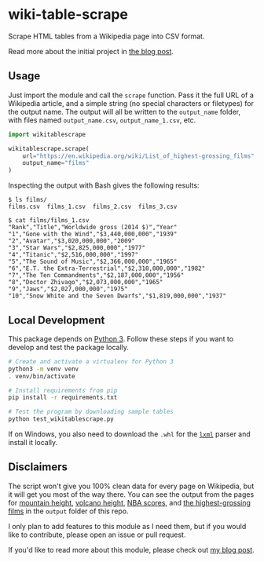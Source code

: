# wiki-table-scrape

Scrape HTML tables from a Wikipedia page into CSV format.

Read more about the initial project in [the blog post][blog-post].

## Usage

Just import the module and call the `scrape` function. Pass it the full URL of a Wikipedia article, and a simple string (no special characters or filetypes) for the output name. The output will all be written to the `output_name` folder, with files named `output_name.csv`, `output_name_1.csv`, etc.

```python
import wikitablescrape

wikitablescrape.scrape(
    url="https://en.wikipedia.org/wiki/List_of_highest-grossing_films",
    output_name="films"
)
```

Inspecting the output with Bash gives the following results:

```text
$ ls films/
films.csv  films_1.csv  films_2.csv  films_3.csv

$ cat films/films_1.csv
"Rank","Title","Worldwide gross (2014 $)","Year"
"1","Gone with the Wind","$3,440,000,000","1939"
"2","Avatar","$3,020,000,000","2009"
"3","Star Wars","$2,825,000,000","1977"
"4","Titanic","$2,516,000,000","1997"
"5","The Sound of Music","$2,366,000,000","1965"
"6","E.T. the Extra-Terrestrial","$2,310,000,000","1982"
"7","The Ten Commandments","$2,187,000,000","1956"
"8","Doctor Zhivago","$2,073,000,000","1965"
"9","Jaws","$2,027,000,000","1975"
"10","Snow White and the Seven Dwarfs","$1,819,000,000","1937"
```

## Local Development

This package depends on [Python 3][python]. Follow these steps if you want to develop and test the package locally.

```sh
# Create and activate a virtualenv for Python 3
python3 -m venv venv
. venv/bin/activate

# Install requirements from pip
pip install -r requirements.txt

# Test the program by downloading sample tables
python test_wikitablescrape.py
```

If on Windows, you also need to download the  `.whl` for the [`lxml`][lxml] parser and install it locally.

## Disclaimers

The script won't give you 100% clean data for every page on Wikipedia, but it will get you most of the way there. You can see the output from the pages for [mountain height][wiki-mountains], [volcano height][wiki-volcano], [NBA scores][wiki-nba], and [the highest-grossing films][wiki-films] in the `output` folder of this repo.

I only plan to add features to this module as I need them, but if you would like to contribute, please open an issue or pull request.

If you'd like to read more about this module, please check out [my blog post][blog-post].

[beautiful-soup]: https://www.crummy.com/software/BeautifulSoup/
[blog-post]: https://roche.io/2016/05/08/scrape-wikipedia-with-python
[lxml]: http://www.lfd.uci.edu/~gohlke/pythonlibs/#lxml
[python]: https://www.python.org/downloads/
[requests]: http://docs.python-requests.org/en/master/
[wiki-films]: https://en.wikipedia.org/wiki/List_of_highest-grossing_films
[wiki-mountains]: https://en.wikipedia.org/wiki/List_of_mountains_by_elevation
[wiki-nba]: https://en.wikipedia.org/wiki/List_of_National_Basketball_Association_career_scoring_leaders
[wiki-volcano]: https://en.wikipedia.org/wiki/List_of_volcanoes_by_elevation
